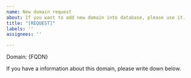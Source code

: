 ```yaml
---
name: New domain request
about: If you want to add new domain into database, please use it.
title: "[REQUEST]"
labels: ''
assignees: ''

---
```


Domain: {FQDN}

If you have a information about this domain, please write down below.
